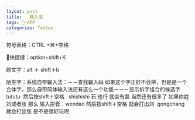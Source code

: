 ```yaml
---
layout: post
title:   输入法
tags: -APP
categories: Tooles
---
```

符号表格：CTRL +⌘+空格   

快捷键：option+shift+K 

颜文字：alt ＋ shift＋b   

陌生字：系统自带输入法：－－查找输入码
如果这个字正好不会拼，但是是一个合体字，那么自带简体输入法还有这么一个功能－－－显示拆字组合的候选字
tututu  然后按shift＋空格   
shishishi 石 也行 就会有磊 当然还有很多了
如果你姓刘或者张 那么 输入拼音：wendao 然后按shift＋空格 就会打出刘  gongchang 就会打出张 是不是很好玩呢